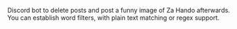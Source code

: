 Discord bot to delete posts and post a funny image of Za Hando afterwards. You can establish word filters, with plain text matching or regex support.

